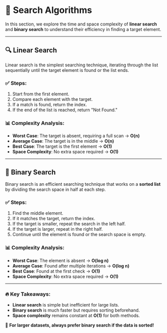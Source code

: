 # 📌 Search Algorithms

In this section, we explore the time and space complexity of **linear search** and **binary search** to understand their efficiency in finding a target element.

---

## 🔍 Linear Search
Linear search is the simplest searching technique, iterating through the list sequentially until the target element is found or the list ends.

### ✅ **Steps**:
1. Start from the first element.
2. Compare each element with the target.
3. If a match is found, return the index.
4. If the end of the list is reached, return "Not Found."

### 📊 **Complexity Analysis**:
- **Worst Case**: The target is absent, requiring a full scan → **O(n)**
- **Average Case**: The target is in the middle → **O(n)**
- **Best Case**: The target is the first element → **O(1)**
- **Space Complexity**: No extra space required → **O(1)**

---

## 🔎 Binary Search
Binary search is an efficient searching technique that works on a **sorted list** by dividing the search space in half at each step.

### ✅ **Steps**:
1. Find the middle element.
2. If it matches the target, return the index.
3. If the target is smaller, repeat the search in the left half.
4. If the target is larger, repeat in the right half.
5. Continue until the element is found or the search space is empty.

### 📊 **Complexity Analysis**:
- **Worst Case**: The element is absent → **O(log n)**
- **Average Case**: Found after multiple iterations → **O(log n)**
- **Best Case**: Found at the first check → **O(1)**
- **Space Complexity**: No extra space required → **O(1)**

---

### 🔥 **Key Takeaways**:
- **Linear search** is simple but inefficient for large lists.
- **Binary search** is much faster but requires sorting beforehand.
- **Space complexity** remains constant at **O(1)** for both methods.

🚀 **For larger datasets, always prefer binary search if the data is sorted!**

